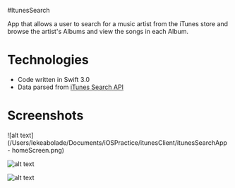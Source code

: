 #ItunesSearch

App that allows a user to search for a music artist from the iTunes store and browse the artist's Albums and view the songs in each Album.

Technologies
============

* Code written in Swift 3.0
* Data parsed from [iTunes Search API](https://affiliate.itunes.apple.com/resources/documentation/itunes-store-web-service-search-api/)

Screenshots
===========

![alt text](/Users/lekeabolade/Documents/iOSPractice/itunesClient/itunesSearchApp - homeScreen.png)

![alt text]()

![alt text]()
